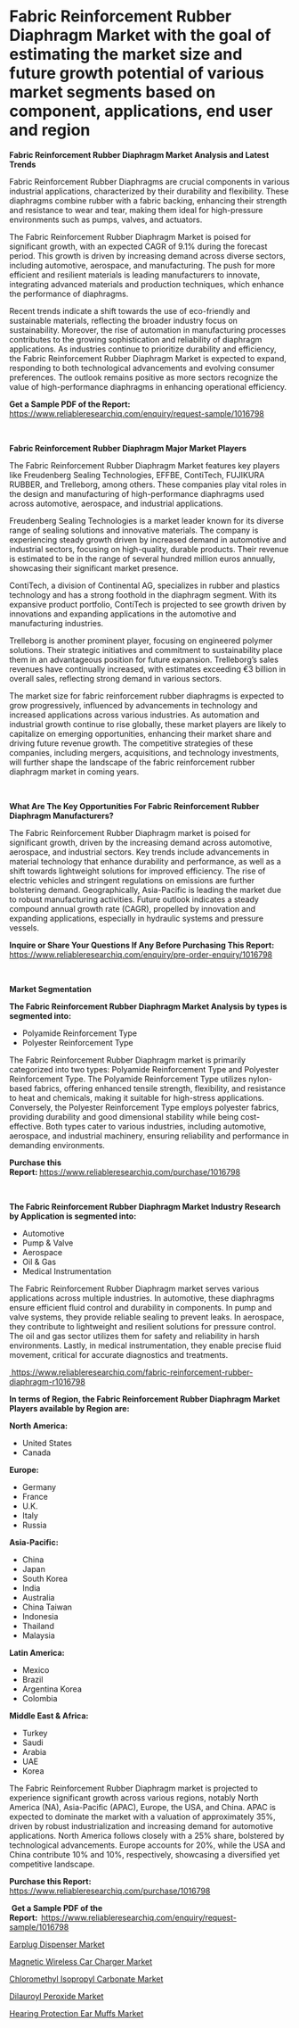 <p><h1>Fabric Reinforcement Rubber Diaphragm Market with the goal of estimating the market size and future growth potential of various market segments based on component, applications, end user and region</h1></p><p><strong>Fabric Reinforcement Rubber Diaphragm Market Analysis and Latest Trends</strong></p>
<p><p>Fabric Reinforcement Rubber Diaphragms are crucial components in various industrial applications, characterized by their durability and flexibility. These diaphragms combine rubber with a fabric backing, enhancing their strength and resistance to wear and tear, making them ideal for high-pressure environments such as pumps, valves, and actuators.</p><p>The Fabric Reinforcement Rubber Diaphragm Market is poised for significant growth, with an expected CAGR of 9.1% during the forecast period. This growth is driven by increasing demand across diverse sectors, including automotive, aerospace, and manufacturing. The push for more efficient and resilient materials is leading manufacturers to innovate, integrating advanced materials and production techniques, which enhance the performance of diaphragms.</p><p>Recent trends indicate a shift towards the use of eco-friendly and sustainable materials, reflecting the broader industry focus on sustainability. Moreover, the rise of automation in manufacturing processes contributes to the growing sophistication and reliability of diaphragm applications. As industries continue to prioritize durability and efficiency, the Fabric Reinforcement Rubber Diaphragm Market is expected to expand, responding to both technological advancements and evolving consumer preferences. The outlook remains positive as more sectors recognize the value of high-performance diaphragms in enhancing operational efficiency.</p></p>
<p><strong>Get a Sample PDF of the Report:&nbsp;</strong> <a href="https://www.reliableresearchiq.com/enquiry/request-sample/1016798">https://www.reliableresearchiq.com/enquiry/request-sample/1016798</a></p>
<p>&nbsp;</p>
<p><strong>Fabric Reinforcement Rubber Diaphragm Major Market Players</strong></p>
<p><p>The Fabric Reinforcement Rubber Diaphragm Market features key players like Freudenberg Sealing Technologies, EFFBE, ContiTech, FUJIKURA RUBBER, and Trelleborg, among others. These companies play vital roles in the design and manufacturing of high-performance diaphragms used across automotive, aerospace, and industrial applications.</p><p>Freudenberg Sealing Technologies is a market leader known for its diverse range of sealing solutions and innovative materials. The company is experiencing steady growth driven by increased demand in automotive and industrial sectors, focusing on high-quality, durable products. Their revenue is estimated to be in the range of several hundred million euros annually, showcasing their significant market presence.</p><p>ContiTech, a division of Continental AG, specializes in rubber and plastics technology and has a strong foothold in the diaphragm segment. With its expansive product portfolio, ContiTech is projected to see growth driven by innovations and expanding applications in the automotive and manufacturing industries.</p><p>Trelleborg is another prominent player, focusing on engineered polymer solutions. Their strategic initiatives and commitment to sustainability place them in an advantageous position for future expansion. Trelleborg’s sales revenues have continually increased, with estimates exceeding €3 billion in overall sales, reflecting strong demand in various sectors.</p><p>The market size for fabric reinforcement rubber diaphragms is expected to grow progressively, influenced by advancements in technology and increased applications across various industries. As automation and industrial growth continue to rise globally, these market players are likely to capitalize on emerging opportunities, enhancing their market share and driving future revenue growth. The competitive strategies of these companies, including mergers, acquisitions, and technology investments, will further shape the landscape of the fabric reinforcement rubber diaphragm market in coming years.</p></p>
<p>&nbsp;</p>
<p><strong>What Are The Key Opportunities For Fabric Reinforcement Rubber Diaphragm Manufacturers?</strong></p>
<p><p>The Fabric Reinforcement Rubber Diaphragm market is poised for significant growth, driven by the increasing demand across automotive, aerospace, and industrial sectors. Key trends include advancements in material technology that enhance durability and performance, as well as a shift towards lightweight solutions for improved efficiency. The rise of electric vehicles and stringent regulations on emissions are further bolstering demand. Geographically, Asia-Pacific is leading the market due to robust manufacturing activities. Future outlook indicates a steady compound annual growth rate (CAGR), propelled by innovation and expanding applications, especially in hydraulic systems and pressure vessels.</p></p>
<p><strong>Inquire or Share Your Questions If Any Before Purchasing This Report:</strong> <a href="https://www.reliableresearchiq.com/enquiry/pre-order-enquiry/1016798">https://www.reliableresearchiq.com/enquiry/pre-order-enquiry/1016798</a></p>
<p>&nbsp;</p>
<p><strong>Market Segmentation</strong></p>
<p><strong>The Fabric Reinforcement Rubber Diaphragm Market Analysis by types is segmented into:</strong></p>
<p><ul><li>Polyamide Reinforcement Type</li><li>Polyester Reinforcement Type</li></ul></p>
<p><p>The Fabric Reinforcement Rubber Diaphragm market is primarily categorized into two types: Polyamide Reinforcement Type and Polyester Reinforcement Type. The Polyamide Reinforcement Type utilizes nylon-based fabrics, offering enhanced tensile strength, flexibility, and resistance to heat and chemicals, making it suitable for high-stress applications. Conversely, the Polyester Reinforcement Type employs polyester fabrics, providing durability and good dimensional stability while being cost-effective. Both types cater to various industries, including automotive, aerospace, and industrial machinery, ensuring reliability and performance in demanding environments.</p></p>
<p><strong>Purchase this Report:&nbsp;</strong><a href="https://www.reliableresearchiq.com/purchase/1016798">https://www.reliableresearchiq.com/purchase/1016798</a></p>
<p>&nbsp;</p>
<p><strong>The Fabric Reinforcement Rubber Diaphragm Market Industry Research by Application is segmented into:</strong></p>
<p><ul><li>Automotive</li><li>Pump & Valve</li><li>Aerospace</li><li>Oil & Gas</li><li>Medical Instrumentation</li></ul></p>
<p><p>The Fabric Reinforcement Rubber Diaphragm market serves various applications across multiple industries. In automotive, these diaphragms ensure efficient fluid control and durability in components. In pump and valve systems, they provide reliable sealing to prevent leaks. In aerospace, they contribute to lightweight and resilient solutions for pressure control. The oil and gas sector utilizes them for safety and reliability in harsh environments. Lastly, in medical instrumentation, they enable precise fluid movement, critical for accurate diagnostics and treatments.</p></p>
<p><a href="https://www.reliableresearchiq.com/fabric-reinforcement-rubber-diaphragm-r1016798">&nbsp;https://www.reliableresearchiq.com/fabric-reinforcement-rubber-diaphragm-r1016798</a></p>
<p><strong>In terms of Region, the Fabric Reinforcement Rubber Diaphragm Market Players available by Region are:</strong></p>
<p>
    <p> <strong> North America: </strong>
        <ul>
            <li>United States</li>
            <li>Canada</li>
        </ul>
        </p> 
    <p> <strong> Europe: </strong>
        <ul>
            <li>Germany</li>
            <li>France</li>
            <li>U.K.</li>
            <li>Italy</li>
            <li>Russia</li>
        </ul>
        </p> 
    <p> <strong> Asia-Pacific: </strong>
        <ul>
            <li>China</li>
            <li>Japan</li>
            <li>South Korea</li>
            <li>India</li>
            <li>Australia</li>
            <li>China Taiwan</li>
            <li>Indonesia</li>
            <li>Thailand</li>
            <li>Malaysia</li>
        </ul>
        </p> 
    <p> <strong> Latin America: </strong>
        <ul>
            <li>Mexico</li>
            <li>Brazil</li>
            <li>Argentina Korea</li>
            <li>Colombia</li>
        </ul>
        </p> 
    <p> <strong> Middle East & Africa: </strong>
        <ul>
            <li>Turkey</li>
            <li>Saudi</li>
            <li>Arabia</li>
            <li>UAE</li>
            <li>Korea</li>
        </ul>
    </p>
    </p>
<p><p>The Fabric Reinforcement Rubber Diaphragm market is projected to experience significant growth across various regions, notably North America (NA), Asia-Pacific (APAC), Europe, the USA, and China. APAC is expected to dominate the market with a valuation of approximately 35%, driven by robust industrialization and increasing demand for automotive applications. North America follows closely with a 25% share, bolstered by technological advancements. Europe accounts for 20%, while the USA and China contribute 10% and 10%, respectively, showcasing a diversified yet competitive landscape.</p></p>
<p><strong>Purchase this Report: </strong><a href="https://www.reliableresearchiq.com/purchase/1016798">https://www.reliableresearchiq.com/purchase/1016798</a></p>
<p>&nbsp;<strong>Get a Sample PDF of the Report:&nbsp;&nbsp;</strong><a href="https://www.reliableresearchiq.com/enquiry/request-sample/1016798">https://www.reliableresearchiq.com/enquiry/request-sample/1016798</a></p>
<p><strong></strong></p>
<p><p><a href="https://www.linkedin.com/pulse/insights-earplug-dispenser-market-players-size-geographical-gnzxe?trackingId=87zfD7BwQQ%2B3sdMburbldw%3D%3D">Earplug Dispenser Market</a></p><p><a href="https://medium.com/@julia.vaughan5768/what-is-magnetic-wireless-car-charger-market-7679f7b8134e">Magnetic Wireless Car Charger Market</a></p><p><a href="https://issuu.com/reportprime-2/docs/chloromethyl-isopropyl-carbonate-ma_9dc2b939a7c0ed">Chloromethyl Isopropyl Carbonate Market</a></p><p><a href="https://medium.com/@charityrice1939/the-dilauroyl-peroxide-market-prioritizes-cost-control-and-efficiency-enhancement-3c6edb853ef3">Dilauroyl Peroxide Market</a></p><p><a href="https://www.linkedin.com/pulse/hearing-protection-ear-muffs-market-trends-strategic-3ghte?trackingId=UK%2BwjK4ASMOpW9rzs6qB0A%3D%3D">Hearing Protection Ear Muffs Market</a></p></p>